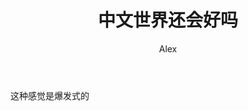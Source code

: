 ﻿---
layout: post
title: "中文世界还会好吗"
author: "Alex"
header-img: "img/post-bg-universe.jpg"
tags:
    - 杂感
    - 语言
---

这种感觉是爆发式的